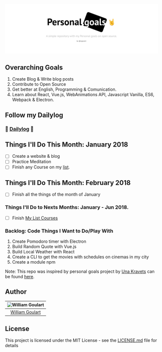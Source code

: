 ![](personal-goals-logo.png)

## Overarching Goals

1. Create Blog & Write blog posts
2. Contribute to Open Source
3. Get better at English, Programming & Comunication.
4. Learn about React, Vue.js, WebAnimations API, Javascript Vanilla, ES6, Webpack & Electron.

## Follow my Dailylog

### 📝 [Dailylog](https://github.com/wgoulart/dailylog) :metal:

## Things I'll Do This Month: January 2018

* [ ] Create a website & blog
* [ ] Practice Meditation
* [ ] Finish any Course on my [list](courses.md).

## Things I'll Do This Month: February 2018
* [ ] Finish all the things of the month of January

### Things I'll Do to Nexts Months: January - Jun 2018.

* [ ] Finish [My List Courses](courses.md)

### Backlog: Code Things I Want to Do/Play With

1. Create Pomodoro timer with Electron
2. Build Random Quote with Vue.js
3. Build Local Weather with React
4. Create a CLI to get the movies with schedules on cinemas in my city
5. Create a module npm

Note: This repo was inspired by personal goals project by [Una Kravets](https://twitter.com/Una)
can be found [here](https://github.com/una/personal-goals).

## Author

| ![William Goulart](https://avatars1.githubusercontent.com/u/2000986?s=120) |
| :------------------------------------------------------------------------: |
|              [William Goulart](https://github.com/wgoulart/)               |

## License

This project is licensed under the MIT License - see the [LICENSE.md](LICENSE) file for details
